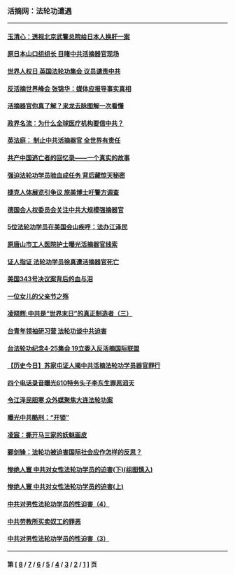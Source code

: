 ### 活摘网：法轮功遭遇
---
#### [玉清心：透视北京武警总院给日本人换肝一案](../../pages/nf5881/n13771978.md?07310430) 
#### [原日本山口组组长 目睹中共活摘器官现场](../../pages/nf5881/n13767360.md?07310430) 
#### [世界人权日 英国法轮功集会 议员谴责中共](../../pages/nf5881/n13431763.md?07310430) 
#### [反活摘世界峰会 张锦华：媒体应报导事实真相](../../pages/nf5881/n13278502.md?07310430) 
#### [活摘器官你真了解？来龙去脉图解一次看懂](../../pages/nf5881/n13013820.md?07310430) 
#### [政界名流：为什么全球医疗机构要信中共？](../../pages/nf5881/n11945479.md?07310430) 
#### [英法庭： 制止中共活摘器官 全世界有责任](../../pages/nf5881/n11330691.md?07310430) 
#### [共产中国逃亡者的回忆录——一个真实的故事](../../pages/nf5881/n10918649.md?07310430) 
#### [强迫法轮功学员验血成任务 背后藏惊天秘密](../../pages/nf5881/n4252384.md?07310430) 
#### [捷克人体展览引争议 旅美博士吁警方调查](../../pages/nf5881/n9429187.md?07310430) 
#### [德国会人权委员会关注中共大规模强摘器官](../../pages/nf5881/n8418950.md?07310430) 
#### [5位法轮功学员在美国会山疾呼：法办江泽民](../../pages/nf5881/n8101519.md?07310430) 
#### [原唐山市工人医院护士曝光活摘器官线索](../../pages/nf5881/n8076384.md?07310430) 
#### [证人指证 法轮功学员徐真遭活摘器官死亡](../../pages/nf5881/n8042467.md?07310430) 
#### [美国343号决议案背后的血与泪](../../pages/nf5881/n8020684.md?07310430) 
#### [一位女儿的父亲节之殇](../../pages/nf5881/n8014122.md?07310430) 
#### [凌晓辉:中共是“世界末日”的真正制造者（三）](../../pages/nf5881/n4210333.md?07310430) 
#### [台青年领袖研习营 法轮功谈中共迫害](../../pages/nf5881/n4141857.md?07310430) 
#### [台法轮功纪念4‧25集会 19立委入反活摘国际联盟](../../pages/nf5881/n4141821.md?07310430) 
#### [【历史今日】苏家屯证人揭中共活摘法轮功学员器官罪行](../../pages/nf5881/n4135912.md?07310430) 
#### [四个电话录音曝光610特务头子李东生罪恶滔天](../../pages/nf5881/n4040060.md?07310430) 
#### [令江泽民胆寒 众外媒聚焦大连法轮功案](../../pages/nf5881/n3932671.md?07310430) 
#### [曝光中共酷刑：“开锁”](../../pages/nf5881/n3889373.md?07310430) 
#### [凌宸：撕开马三家的妖魅画皮](../../pages/nf5881/n3849369.md?07310430) 
#### [郦剑锋：法轮功被迫害国际社会应作怎样的反思？](../../pages/nf5881/n3824560.md?07310430) 
#### [惨绝人寰 中共对女性法轮功学员的迫害(下)(组图慎入)](../../pages/nf5881/n3816285.md?07310430) 
#### [惨绝人寰 中共对女性法轮功学员的迫害(上)](../../pages/nf5881/n3815374.md?07310430) 
#### [中共对男性法轮功学员的性迫害（4）](../../pages/nf5881/n3769144.md?07310430) 
#### [中共劳教所买卖奴工的罪恶](../../pages/nf5881/n3769378.md?07310430) 
#### [中共对男性法轮功学员的性迫害（3）](../../pages/nf5881/n3768231.md?07310430) 

---
#### 第 [ [8](./8.md?07310430) / [7](./7.md?07310430) / [6](./6.md?07310430) / [5](./5.md?07310430) / [4](./4.md?07310430) / [3](./3.md?07310430) / [2](./2.md?07310430) / [1](./1.md?07310430) ] 页
